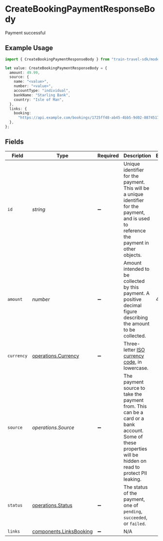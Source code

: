 # CreateBookingPaymentResponseBody

Payment successful

## Example Usage

```typescript
import { CreateBookingPaymentResponseBody } from "train-travel-sdk/models/operations";

let value: CreateBookingPaymentResponseBody = {
  amount: 49.99,
  source: {
    name: "<value>",
    number: "<value>",
    accountType: "individual",
    bankName: "Starling Bank",
    country: "Isle of Man",
  },
  links: {
    booking:
      "https://api.example.com/bookings/1725ff48-ab45-4bb5-9d02-88745177dedb",
  },
};
```

## Fields

| Field                                                                                                                                                      | Type                                                                                                                                                       | Required                                                                                                                                                   | Description                                                                                                                                                | Example                                                                                                                                                    |
| ---------------------------------------------------------------------------------------------------------------------------------------------------------- | ---------------------------------------------------------------------------------------------------------------------------------------------------------- | ---------------------------------------------------------------------------------------------------------------------------------------------------------- | ---------------------------------------------------------------------------------------------------------------------------------------------------------- | ---------------------------------------------------------------------------------------------------------------------------------------------------------- |
| `id`                                                                                                                                                       | *string*                                                                                                                                                   | :heavy_minus_sign:                                                                                                                                         | Unique identifier for the payment. This will be a unique identifier for the payment, and is used to reference the payment in other objects.                |                                                                                                                                                            |
| `amount`                                                                                                                                                   | *number*                                                                                                                                                   | :heavy_minus_sign:                                                                                                                                         | Amount intended to be collected by this payment. A positive decimal figure describing the amount to be collected.                                          | 49.99                                                                                                                                                      |
| `currency`                                                                                                                                                 | [operations.Currency](../../models/operations/currency.md)                                                                                                 | :heavy_minus_sign:                                                                                                                                         | Three-letter [ISO currency code](https://www.iso.org/iso-4217-currency-codes.html), in lowercase.                                                          |                                                                                                                                                            |
| `source`                                                                                                                                                   | *operations.Source*                                                                                                                                        | :heavy_minus_sign:                                                                                                                                         | The payment source to take the payment from. This can be a card or a bank account. Some of these properties will be hidden on read to protect PII leaking. |                                                                                                                                                            |
| `status`                                                                                                                                                   | [operations.Status](../../models/operations/status.md)                                                                                                     | :heavy_minus_sign:                                                                                                                                         | The status of the payment, one of `pending`, `succeeded`, or `failed`.                                                                                     |                                                                                                                                                            |
| `links`                                                                                                                                                    | [components.LinksBooking](../../models/components/linksbooking.md)                                                                                         | :heavy_minus_sign:                                                                                                                                         | N/A                                                                                                                                                        |                                                                                                                                                            |
